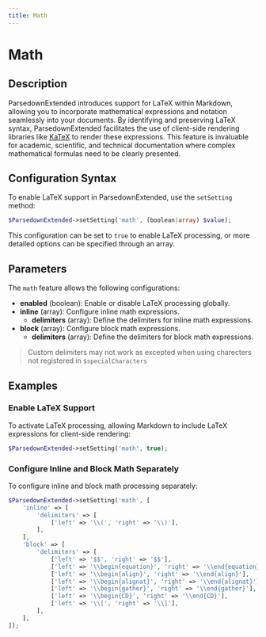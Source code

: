 ```yaml
---
title: Math
---
```


# Math

## Description

ParsedownExtended introduces support for LaTeX within Markdown, allowing you to incorporate mathematical expressions and notation seamlessly into your documents. By identifying and preserving LaTeX syntax, ParsedownExtended facilitates the use of client-side rendering libraries like [KaTeX](https://katex.org) to render these expressions. This feature is invaluable for academic, scientific, and technical documentation where complex mathematical formulas need to be clearly presented.

## Configuration Syntax

To enable LaTeX support in ParsedownExtended, use the `setSetting` method:

```php
$ParsedownExtended->setSetting('math', (boolean|array) $value);
```

This configuration can be set to `true` to enable LaTeX processing, or more detailed options can be specified through an array.


## Parameters

The `math` feature allows the following configurations:

- **enabled** (boolean): Enable or disable LaTeX processing globally.
- **inline** (array): Configure inline math expressions.
  - **delimiters** (array): Define the delimiters for inline math expressions.
- **block** (array): Configure block math expressions.
  - **delimiters** (array): Define the delimiters for block math expressions.


> Custom delimiters may not work as excepted when using charecters not registered in `$specialCharacters` 


## Examples

### Enable LaTeX Support

To activate LaTeX processing, allowing Markdown to include LaTeX expressions for client-side rendering:

```php
$ParsedownExtended->setSetting('math', true);
```

### Configure Inline and Block Math Separately

To configure inline and block math processing separately:

```php
$ParsedownExtended->setSetting('math', [
    'inline' => [
        'delimiters' => [
            ['left' => '\\(', 'right' => '\\)'],
        ],
    ],
    'block' => [
        'delimiters' => [
            ['left' => '$$', 'right' => '$$'],
            ['left' => '\\begin{equation}', 'right' => '\\end{equation}'],
            ['left' => '\\begin{align}', 'right' => '\\end{align}'],
            ['left' => '\\begin{alignat}', 'right' => '\\end{alignat}'],
            ['left' => '\\begin{gather}', 'right' => '\\end{gather}'],
            ['left' => '\\begin{CD}', 'right' => '\\end{CD}'],
            ['left' => '\\[', 'right' => '\\]'],
        ],
    ],
]);
```
